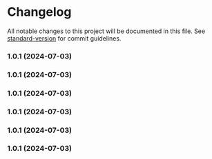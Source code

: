 # Changelog

All notable changes to this project will be documented in this file. See [standard-version](https://github.com/conventional-changelog/standard-version) for commit guidelines.

### 1.0.1 (2024-07-03)

### 1.0.1 (2024-07-03)

### 1.0.1 (2024-07-03)

### 1.0.1 (2024-07-03)

### 1.0.1 (2024-07-03)

### 1.0.1 (2024-07-03)

